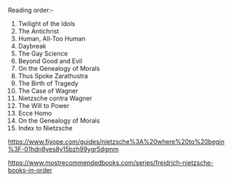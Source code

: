 Reading order:-

1) Twilight of the Idols
2) The Antichrist
3) Human, All-Too Human
4) Daybreak
5) The Gay Science
6) Beyond Good and Evil
7) On the Genealogy of Morals
8) Thus Spoke Zarathustra
9) The Birth of Tragedy
10) The Case of Wagner
11) Nietzsche contra Wagner
12) The Will to Power
13) Ecce Homo
14) On the Genealogy of Morals
15) Index to Nietzsche 


https://www.fiyope.com/guides/nietzsche%3A%20where%20to%20begin%3F-01hdn8yes8y15bzh99ygr5dgmm



https://www.mostrecommendedbooks.com/series/freidrich-nietzsche-books-in-order

